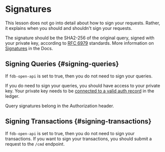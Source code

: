 # Signatures

This lesson does not go into detail about how to sign your requests. Rather, it explains when you should and shouldn't sign your requests.

The signature should be the SHA2-256 of the original query, signed with your private key, according to <a href="https://tools.ietf.org/html/rfc6979" target="_blank">RFC 6979</a> standards. More information on <a href="/docs/identity/signatures" target="_blank">Signatures</a> in the Docs.

## Signing Queries {#signing-queries}

If `fdb-open-api` is set to true, then you do not need to sign your queries.

If you do need to sign your queries, you should have access to your private key. Your private key needs to be <a href="/docs/identity/auth-records" target="_blank"> connected to a valid auth record</a> in the ledger.

Query signatures belong in the Authorization header.

## Signing Transactions {#signing-transactions}

If `fdb-open-api` is set to true, then you do not need to sign your transactions. If you want to sign your transactions, you should submit a request to the `/cmd` endpoint.
